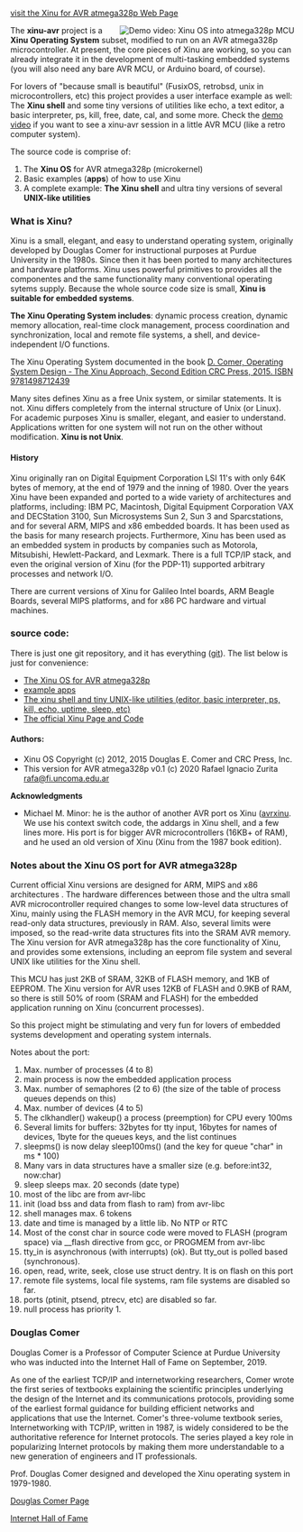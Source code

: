 [visit the Xinu for AVR atmega328p Web Page](http://se.fi.uncoma.edu.ar/xinu-avr/)


<a href="https://www.youtube.com/watch?v=JAcUuP-BKIU" title="Demo video: Xinu OS into AVR atmega328p"><img style="float: right;" alt="Demo video: Xinu OS into atmega328p MCU" src="http://se.fi.uncoma.edu.ar/xinu-avr/www/files/placa3.jpg" /></a>

The **xinu-avr** project is a **Xinu Operating System** subset, modified to run on an AVR atmega328p microcontroller. 
At present, the core pieces of Xinu are working, so you can already integrate it
in the development of multi-tasking embedded systems (you will also need any bare AVR MCU, or Arduino board, of course).

For lovers of "because small is beautiful" (FusixOS, retrobsd, unix in microcontrollers, etc) this project provides a user interface example as well: The **Xinu shell** and some tiny versions of utilities like echo, a text editor, a basic interpreter, ps, kill, free, date, cal, and some more. Check the [demo video](https://youtu.be/PcqB7JS0wpw) if you want to see a xinu-avr session in a little AVR MCU (like a retro computer system).

The source code is comprise of:

1. The **Xinu OS** for AVR atmega328p (microkernel)
2. Basic examples (**apps**) of how to use Xinu
3. A complete example: **The Xinu shell** and ultra tiny versions of several **UNIX-like utilities**

<a name="whatisxinu"></a>
### What is Xinu?

Xinu is a small, elegant, and easy to understand operating system, originally developed by Douglas Comer for instructional purposes at Purdue University in the 1980s. Since then it has been ported to many architectures and hardware platforms.
Xinu uses powerful primitives to provides all the componentes and the same functionality many conventional operating sytems supply. Because the whole source code size is small, **Xinu is suitable for embedded systems**.

<strong>The Xinu Operating System includes</strong>: dynamic process creation, dynamic memory allocation, real-time clock management, process coordination and synchronization, local and remote file systems, a shell, and device-independent I/O functions.  

The Xinu Operating System
documented in the book 
[D. Comer, Operating System Design - The Xinu Approach, Second Edition CRC Press, 2015. ISBN 9781498712439](https://xinu.cs.purdue.edu/#textbook)

Many sites defines Xinu as a free Unix system, or similar statements. It is not. Xinu differs completely from the internal structure of Unix (or Linux). For academic purposes Xinu is smaller, elegant, and easier to understand. Applications written for one system will not run on the other without modification. **Xinu is not Unix**.

#### History

Xinu originally ran on Digital Equipment Corporation LSI 11's with only 64K bytes of memory, at the end of 1979 and the inning of 1980. Over the years Xinu have been expanded and ported to a wide variety of architectures and platforms, including: IBM PC, Macintosh, Digital Equipment Corporation VAX and DECStation 3100, Sun Microsystems Sun 2, Sun 3 and Sparcstations, and for several ARM, MIPS and x86 embedded boards. It has been used as the basis for many research projects. Furthermore, Xinu has been used as an embedded system in products by companies such as Motorola, Mitsubishi, Hewlett-Packard, and Lexmark. There is a full TCP/IP stack, and even the original version of Xinu (for the PDP-11) supported arbitrary processes and network I/O.

There are current versions of Xinu for Galileo Intel boards, ARM Beagle Boards, several MIPS platforms, and for x86 PC hardware and virtual machines.

<a name="code"></a>
### source code:

There is just one git repository, and it has everything ([git](http://github.com/zrafa/xinu-avr/)). The list below is just for convenience:

* <a href="https://github.com/zrafa/xinu-avr">The Xinu OS for AVR atmega328p</a>
* <a href="https://github.com/zrafa/xinu-avr/tree/master/apps/">example apps</a>
* <a href="https://github.com/zrafa/xinu-avr/tree/master/apps/shell/">The xinu shell and tiny UNIX-like utilities (editor, basic interpreter, ps, kill, echo, uptime, sleep, etc)</a>
* <a href="https://xinu.cs.purdue.edu/">The official Xinu Page and Code</a>

<a name="authors"></a>
#### Authors:

* Xinu OS Copyright (c) 2012, 2015
  Douglas E. Comer and CRC Press, Inc.
* This version for AVR atmega328p v0.1 (c) 2020
  Rafael Ignacio Zurita <rafa@fi.uncoma.edu.ar>

**Acknowledgments**

* Michael M. Minor: he is the author of another AVR port os Xinu (<a href="https://sites.google.com/site/avrxinu/">avrxinu</a>. We use his context switch code, the addargs in Xinu shell, and a few lines more. His port is for bigger AVR microcontrollers (16KB+ of RAM), and he used an old version of Xinu (Xinu from the 1987 book edition).
 

<a name="notes"></a>
### Notes about the Xinu OS port for AVR atmega328p

Current official Xinu versions are designed for ARM, MIPS and x86 architectures . The hardware differences between those and the ultra small AVR microcontroller required changes to some low-level data structures of Xinu, mainly using the FLASH memory in the AVR MCU, for keeping several read-only data structures, previously in RAM. Also, several limits were imposed, so the read-write data structures fits into the SRAM AVR memory. The Xinu version for AVR atmega328p has the core functionality of Xinu, and provides some extensions, including an eeprom file system and several UNIX like utilities for the Xinu shell.

This MCU has just 2KB of SRAM, 32KB of FLASH memory, and 1KB of EEPROM. The Xinu version for AVR uses 12KB of FLASH and 0.9KB of RAM, so there is still 50% of room (SRAM and FLASH) for the embedded application running on Xinu (concurrent processes).

So this project might be stimulating and very fun for lovers of embedded systems development and operating system internals.

Notes about the port:

1. Max. number of processes (4 to 8)
2. main process is now the embedded application process
3. Max. number of semaphores (2 to 6) (the size of the table of process queues depends on this)
4. Max. number of devices (4 to 5)
4. The clkhandler() wakeup() a process (preemption) for CPU every 100ms
5. Several limits for buffers: 32bytes for tty input, 16bytes for names of devices, 1byte for the queues keys, and the list continues
6. sleepms() is now delay sleep100ms() (and the key for queue "char" in ms * 100)
7. Many vars in data structures have a smaller size (e.g. before:int32, now:char)
8. sleep sleeps max. 20 seconds (date type)
9. most of the libc are from avr-libc
10. init (load bss and data from flash to ram) from avr-libc
11. shell manages max. 6 tokens
12. date and time is managed by a little lib. No NTP or RTC
13. Most of the const char in source code were moved to FLASH (program space) via __flash directive from gcc, or PROGMEM from avr-libc
14. tty_in is asynchronous (with interrupts) (ok). But tty_out is polled based (synchronous).
15. open, read, write, seek, close use struct dentry. It is on flash on this port
16. remote file systems, local file systems, ram file systems are disabled so far.
17. ports (ptinit, ptsend, ptrecv, etc) are disabled so far.
18. null process has priority 1.


<a name="douglas"></a>
### Douglas Comer

Douglas Comer is a Professor of Computer Science at Purdue University who
was inducted into the Internet Hall of Fame on September, 2019.

As one of the earliest TCP/IP and internetworking researchers, Comer wrote the first series of textbooks explaining the scientific principles underlying the design of the Internet and its communications protocols, providing some of the earliest formal guidance for building efficient networks and applications that use the Internet. 
Comer's three-volume textbook series, Internetworking with TCP/IP, written in 1987, is widely considered to be the authoritative reference for Internet protocols. The series played a key role in popularizing Internet protocols by making them more understandable to a new generation of engineers and IT professionals.

Prof. Douglas Comer designed and developed the Xinu operating system in 1979-1980.

[Douglas Comer Page](https://www.cs.purdue.edu/homes/comer/)

[Internet Hall of Fame](https://www.cs.purdue.edu/news/articles/2019/comer_ihof.html)





